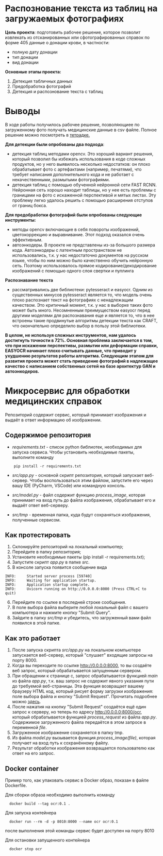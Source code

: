 # Распознование текста из таблиц на загружаемых фотографиях
**Цель проекта**: подготовить рабочее решение, которое позволит извлекать из отсканированных или сфотографированных справок по форме 405 данные о донации крови, в частности:

- полную дату донации
- тип донации
- вид донации


**Основные этапы проекта:**

1. Детекция табличных данных
2. Предобработка фотографий
3. Детекция и распознование текста с таблиц

# Выводы

В ходе работы получилось рабочее решение, позволяющиее по загруженному фото получать медицинские данные в csv файле. Полное решение можно посмотреть в [тетрадке.](https://github.com/AnastasiaBatmanova/donor_search_ocr1/blob/master/detection-recognition-scan-foto-medicaldocs.ipynb)

**Для детекции были опробованы два подхода**:

- детекция таблиц методами opencv. Это хороший вариант решения, который позволил бы избежать использования в коде сложных продуктов, но у него выявилось несколько недостатков: он плохо обрабатывает фото с артефактами (например, печатями), что требует написания дополнительного кода и не работает с некачественными, размытыми фотографиями.
- детекция таблиц с помощью обученной нейронной сети FAST RCNN. Нейронная сеть хорошо находит таблицы, но у нее есть проблемы с границами на фото с искаженной перспективой и мятых листах. Эту проблему легко удалось решить с помощью расширения отступов от границ бокса.

**Для предобработки фотографий были опробованы следующие инструменты:**

- методы opencv включающие в себя повороты изображений, цветокоррекцию и выравнивание. Этот подход оказался очень эффективным.
- автоэнкодеры. В проекте не представлены из-за большого размера кода. Автоэнкодеры с латентным пространством не использовались, т.к. у нас недостаточно документов на русском языке, чтобы по ним можно было качественно обучить нейронную сеть. Поэтому использовалось прямое кодирование/декодирование изображений с помощью одного слоя свертки и пуллинга

**Распознавание текста**

- рассматривались  две библиотеки: pytesseract и easyocr. Одним из существенных минусов pytesseract является то, что модель очень плохо распознает текст на фотографиях с ненадлежащим качеством. Это критичный момент, т.к. у нас в выборке таких фото может быть много. Несомненным преимуществом easyocr перед другими моделями для распознавания еще и является то, что в нее встроены такие продвинутые алгоритмы детекции текста как CRAFT, что окончательно определило выбор в пользу этой библиотеки.

**В целом, не используя сложных инструментов, нам удалось достигнуть точности в 72%. Основная проблема заключается в том, что при искажении перспективы, размытии или деформации справки, EASYOCR начинает плохо считывать данные, что приводит у ухудшению результатов работы алгоритма. Следующим этапом для развития проекта может стать приведение фотографий в надлежащее качество с написанием собственных сетей на базе архитектур GAN и автоэнкодеров.**



# Микросервис для обработки медицинских справок

Репозиторий содержит сервис, который принимает изображения и выдаёт в ответ информацию об изображении.

## Cодержимое репозитория
- _requirements.txt_ - список python библиотек, необходимых для запуска сервиса. Чтобы установить необходимые пакеты, выполните команду
```
    pip install -r requirements.txt
```

- _src/app.py_ - основной скрипт репозитория, который запускает веб-сервер. Чтобы воспользоваться этим файлом, запустите его через вашу IDE (PyCharm, VSCode) или командную консоль.

- _src/model.py_ - файл содержит функцию _process_image_, которая принимает на вход путь до файла изображения, обрабатывает его и выдаёт ответ веб-серверу.

- _src/tmp_ - временная папка, куда будут сохраняться изображения, полученные сервисом.

## Как протестировать

1. Склонируйте репозиторий на локальный компьютер;
2. Перейдите в папку репозитория;
3. Установите необходимые пакеты (pip install -r requirements.txt);
4. Запустите скрипт _app.py_ в папке _src_.
5. В консоле запуска появится сообщение вида
```
INFO:     Started server process [59740]
INFO:     Waiting for application startup.
INFO:     Application startup complete.
INFO:     Uvicorn running on http://0.0.0.0:8000 (Press CTRL+C to quit)
```
6. Перейдите по ссылкe в последней строке сообщения.
7. В поле выбора файла выберите любой локальный файл с вашего компьютера и нажмите кнопку "Submit Query".
8. Зайдите в папку _src/tmp_ и убедитесь, что загруженный вами файл появился в этой папке.

## Как это работает
1. После запуска скрипта _src/app.py_ на локальном компьютере запускается веб-сервер, который "слушает" входящие запросы на порту 8000.
2. Когда вы переходите по ссылке http://0.0.0.0:8000, то вы создаёте веб запрос, который обрабатывается запущенным сервером.
3. При обращении к странице с, запрос обрабатывается функцией _main_ из файла _app.py_, т.к. ваш запрос не содержит явного указания пути до требуемой веб-страницы. Эта функция возвращает вашему браузеру HTML код, который рисует форму загрузки изображения: поле выбора файла и кнопку "Submit Request". Прочитать подробнее можно [здесь](https://www.w3schools.com/html/html_forms.asp). 
4. После нажатия на кнопку "Submit Request" создаётся ещё один запрос к серверу, но теперь по адресу http://0.0.0.0:8000/ocr, который обрабатывается функцией _process_request_ из файла _app.py_. Содержимое загруженного файла передаётся в этом запросе в переменной _file_.
5. Загруженное изображение сохраняется в папку tmp.
6. Из файла _model.py_ вызывается функция _process_image(file)_, которая получает на вход путь к сохранённому файлу. 
7. Результат обработки изображения возвращается пользователю как ответ на его запрос.

## Docker container

Пример того, как упаковать сервис в Docker образ, показан в файле Dockerfile.

Для сборки образа необходимо выполнить команду
```
  docker build --tag ocr:0.1 .
```

Для запуска контейнера
```
  docker run --rm -d -p 8010:8000 --name ocr ocr:0.1
```
после выполнения этой команды сервис будет доступен на порту 8010

Для остановки запущенного контейнера
```
  docker stop ocr
```
 
